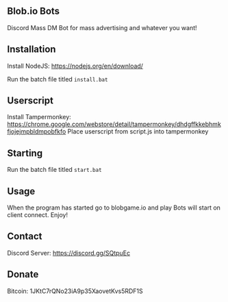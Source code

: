 ## Blob.io Bots

Discord Mass DM Bot for mass advertising and whatever you want!

## Installation

Install NodeJS: https://nodejs.org/en/download/

Run the batch file titled `install.bat`

## Userscript

Install Tampermonkey: https://chrome.google.com/webstore/detail/tampermonkey/dhdgffkkebhmkfjojejmpbldmpobfkfo
Place userscript from script.js into tampermonkey

## Starting

Run the batch file titled `start.bat`

## Usage

When the program has started go to blobgame.io and play
Bots will start on client connect.
Enjoy!

## Contact

Discord Server: https://discord.gg/SQtpuEc

## Donate

Bitcoin: 1JKtC7rQNo23iA9p35XaovetKvs5RDF1S

